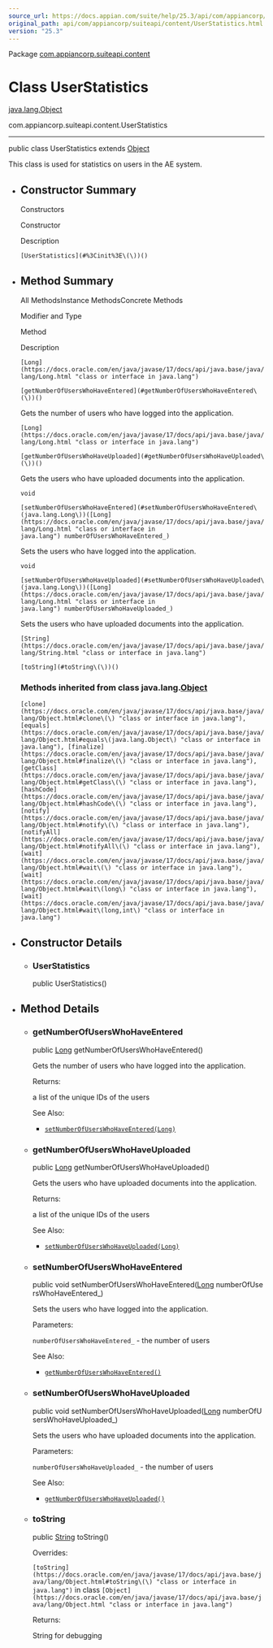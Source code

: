 ```yaml
---
source_url: https://docs.appian.com/suite/help/25.3/api/com/appiancorp/suiteapi/content/UserStatistics.html
original_path: api/com/appiancorp/suiteapi/content/UserStatistics.html
version: "25.3"
---
```


Package [com.appiancorp.suiteapi.content](package-summary.html)

# Class UserStatistics

[java.lang.Object](https://docs.oracle.com/en/java/javase/17/docs/api/java.base/java/lang/Object.html "class or interface in java.lang")

com.appiancorp.suiteapi.content.UserStatistics

* * *

public class UserStatistics extends [Object](https://docs.oracle.com/en/java/javase/17/docs/api/java.base/java/lang/Object.html "class or interface in java.lang")

This class is used for statistics on users in the AE system.

-   ## Constructor Summary

    Constructors

    Constructor

    Description

    `[UserStatistics](#%3Cinit%3E\(\))()`

-   ## Method Summary

    All MethodsInstance MethodsConcrete Methods

    Modifier and Type

    Method

    Description

    `[Long](https://docs.oracle.com/en/java/javase/17/docs/api/java.base/java/lang/Long.html "class or interface in java.lang")`

    `[getNumberOfUsersWhoHaveEntered](#getNumberOfUsersWhoHaveEntered\(\))()`

    Gets the number of users who have logged into the application.

    `[Long](https://docs.oracle.com/en/java/javase/17/docs/api/java.base/java/lang/Long.html "class or interface in java.lang")`

    `[getNumberOfUsersWhoHaveUploaded](#getNumberOfUsersWhoHaveUploaded\(\))()`

    Gets the users who have uploaded documents into the application.

    `void`

    `[setNumberOfUsersWhoHaveEntered](#setNumberOfUsersWhoHaveEntered\(java.lang.Long\))([Long](https://docs.oracle.com/en/java/javase/17/docs/api/java.base/java/lang/Long.html "class or interface in java.lang") numberOfUsersWhoHaveEntered_)`

    Sets the users who have logged into the application.

    `void`

    `[setNumberOfUsersWhoHaveUploaded](#setNumberOfUsersWhoHaveUploaded\(java.lang.Long\))([Long](https://docs.oracle.com/en/java/javase/17/docs/api/java.base/java/lang/Long.html "class or interface in java.lang") numberOfUsersWhoHaveUploaded_)`

    Sets the users who have uploaded documents into the application.

    `[String](https://docs.oracle.com/en/java/javase/17/docs/api/java.base/java/lang/String.html "class or interface in java.lang")`

    `[toString](#toString\(\))()`

    ### Methods inherited from class java.lang.[Object](https://docs.oracle.com/en/java/javase/17/docs/api/java.base/java/lang/Object.html "class or interface in java.lang")

    `[clone](https://docs.oracle.com/en/java/javase/17/docs/api/java.base/java/lang/Object.html#clone\(\) "class or interface in java.lang"), [equals](https://docs.oracle.com/en/java/javase/17/docs/api/java.base/java/lang/Object.html#equals\(java.lang.Object\) "class or interface in java.lang"), [finalize](https://docs.oracle.com/en/java/javase/17/docs/api/java.base/java/lang/Object.html#finalize\(\) "class or interface in java.lang"), [getClass](https://docs.oracle.com/en/java/javase/17/docs/api/java.base/java/lang/Object.html#getClass\(\) "class or interface in java.lang"), [hashCode](https://docs.oracle.com/en/java/javase/17/docs/api/java.base/java/lang/Object.html#hashCode\(\) "class or interface in java.lang"), [notify](https://docs.oracle.com/en/java/javase/17/docs/api/java.base/java/lang/Object.html#notify\(\) "class or interface in java.lang"), [notifyAll](https://docs.oracle.com/en/java/javase/17/docs/api/java.base/java/lang/Object.html#notifyAll\(\) "class or interface in java.lang"), [wait](https://docs.oracle.com/en/java/javase/17/docs/api/java.base/java/lang/Object.html#wait\(\) "class or interface in java.lang"), [wait](https://docs.oracle.com/en/java/javase/17/docs/api/java.base/java/lang/Object.html#wait\(long\) "class or interface in java.lang"), [wait](https://docs.oracle.com/en/java/javase/17/docs/api/java.base/java/lang/Object.html#wait\(long,int\) "class or interface in java.lang")`

-   ## Constructor Details

    -   ### UserStatistics

        public UserStatistics()

-   ## Method Details

    -   ### getNumberOfUsersWhoHaveEntered

        public [Long](https://docs.oracle.com/en/java/javase/17/docs/api/java.base/java/lang/Long.html "class or interface in java.lang") getNumberOfUsersWhoHaveEntered()

        Gets the number of users who have logged into the application.

        Returns:

        a list of the unique IDs of the users

        See Also:

        -   [`setNumberOfUsersWhoHaveEntered(Long)`](#setNumberOfUsersWhoHaveEntered\(java.lang.Long\))

    -   ### getNumberOfUsersWhoHaveUploaded

        public [Long](https://docs.oracle.com/en/java/javase/17/docs/api/java.base/java/lang/Long.html "class or interface in java.lang") getNumberOfUsersWhoHaveUploaded()

        Gets the users who have uploaded documents into the application.

        Returns:

        a list of the unique IDs of the users

        See Also:

        -   [`setNumberOfUsersWhoHaveUploaded(Long)`](#setNumberOfUsersWhoHaveUploaded\(java.lang.Long\))

    -   ### setNumberOfUsersWhoHaveEntered

        public void setNumberOfUsersWhoHaveEntered([Long](https://docs.oracle.com/en/java/javase/17/docs/api/java.base/java/lang/Long.html "class or interface in java.lang") numberOfUsersWhoHaveEntered\_)

        Sets the users who have logged into the application.

        Parameters:

        `numberOfUsersWhoHaveEntered_` - the number of users

        See Also:

        -   [`getNumberOfUsersWhoHaveEntered()`](#getNumberOfUsersWhoHaveEntered\(\))

    -   ### setNumberOfUsersWhoHaveUploaded

        public void setNumberOfUsersWhoHaveUploaded([Long](https://docs.oracle.com/en/java/javase/17/docs/api/java.base/java/lang/Long.html "class or interface in java.lang") numberOfUsersWhoHaveUploaded\_)

        Sets the users who have uploaded documents into the application.

        Parameters:

        `numberOfUsersWhoHaveUploaded_` - the number of users

        See Also:

        -   [`getNumberOfUsersWhoHaveUploaded()`](#getNumberOfUsersWhoHaveUploaded\(\))

    -   ### toString

        public [String](https://docs.oracle.com/en/java/javase/17/docs/api/java.base/java/lang/String.html "class or interface in java.lang") toString()

        Overrides:

        `[toString](https://docs.oracle.com/en/java/javase/17/docs/api/java.base/java/lang/Object.html#toString\(\) "class or interface in java.lang")` in class `[Object](https://docs.oracle.com/en/java/javase/17/docs/api/java.base/java/lang/Object.html "class or interface in java.lang")`

        Returns:

        String for debugging
